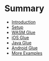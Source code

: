 # Summary

- [Introduction](./introduction.md)
- [Setup](./setup.md)
- [WASM Glue]()
- [iOS Glue](./ios-glue.md)
- [Java Glue]()
- [Android Glue]()
- [More Examples]()
